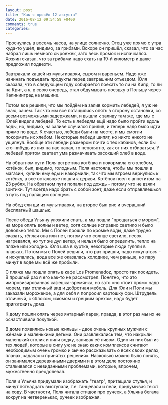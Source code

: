 ```yaml
---
layout: post
title: "Как я провёл 12 августа"
date: 2016-08-12 09:54:59 +0400
comments: true
categories: 
---
```

Проснулись в восемь часов, на улице солнечно. Отец уже прямо с утра куда-то ушёл, видимо, за грибами. Вскоре он пришёл, сказал, что за час набрал лишь немного сыроежек, зато весь промок и испачкался. Хозяин сказал, что за грибами надо ехать на 19-й километр и даже предложил подвезти.

Завтракали кашей из мультиварки, сыром и вареньем. Надо уже начинать подъедать продукты перед завтрашним отъездом. Юля сказала, что в следующем году собирается поехать то ли на Кипр, то ли на Крит, а я, в свою очередь, стал обдумывать поездку в Польшу через Калининград на машине.

Потом все решили, что мы пойдём на залив кормить лебедей, я уж не знаю, зачем. Так что мы все потащились опять в сторону остановки, со всеми возможными задержками, и вышли к заливу там же, где мы с Юлей видели лебедей. То есть к лебедям ещё надо было пройти вдоль воды, но, видимо, на заливе случился прилив, и теперь надо было идти прямо по воде. К счастью, лебеди были на месте, и мы смогли покормить их хлебом. Некоторые лебеди шипят, но никто никого не ущипнул. Вообще эти лебеди размером почти с тех кабанов, если бы кто-нибудь из них на нас напал, то непонятно, как от них отбиваться. У лебедей притом хватает ума размачивать засохший хлеб в воде.

На обратном пути Поля встретила котёнка и покормила его хлебом, котёнок, был, видимо, голодным. Поля настояла, чтобы мы пошли в магазин, купили ему еды и накормили, так что мы втроем вернулись к котёнку, а все остальные пошли к церкви. Котёнок поел с аппетитом на 23 рубля. На обратном пути попали под дождь - потому что не взяли зонтики. Тут всегда надо брать с собой зонт, даже если отправляешься в путь под палящим солнцем. 

На обед ели щи из мультиварки, на второе был рис и вчерашний бесплатный шашлык.

После обеда Ульяну уложили спать, а мы пошли "прощаться с морем", на море опять волны и ветер, хотя солнце исправно светило и было довольно тепло. Мы с Полей прошли по кромке воды, даже трудно сказать, тёплая она или нет, потому что солнце светило, песок нагревался, но тут же дул ветер, и нельзя было определить, тепло на пляже или холодно. Юля шла в куртке, некоторые люди гуляли в плавках. Потом мы с Полей решили, что раз пришли, надо искупаться - и искупались, вода все же оказалась холоднее, чем раньше, но пару минут в воде мы всё же пробыли.

С пляжа мы пошли опять в кафе Los Promenadoz, просто так посидеть. В прошлый раз я его как-то не рассмотрел. Понятно, что это импровизированная кафешка-времянка, но зато оно стоит прямо надо морем, там отличный вид и добротная мебель. Для Юли и Поли мы заказали мороженое, а для себя я попросил картошку фри. Штрудель отличный, с яблоком, изюмом и грецким орехом, надо будет приготовить дома.

К дому пошли опять через янтарный ларек, правда, в этот раз мы их не осчастливили покупкой. 

В доме появились новые жильцы - двое очень крупных мужчин с жёнами и маленькими детьми. Они развлекались тем, что накрыли маленький столик и пили водку, запивая её пивом. Один из них был из тех людей, которые в силу уж не знаю каких комплексов считают необходимым очень громко и зычно рассказывать о всех своих делах, планах, задачах и принятых решениях. Насколько можно было понять, он занимался деревянными дверями и в этом деле постоянно сталкивался с невиданными проблемами, которые, впрочем, мужественно преодолевал.

Поля и Ульяна придумали изображать "театр", притащили стулья, и минут пятнадцать выступали, т.е. танцевали и пели, придумывая текст на ходу. В частности, Поля читала стишок про ручеек, а Ульяна бегала вокруг на четвереньках, ручеек изображая.